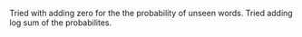 Tried with adding zero for the the probability of unseen words. Tried adding log sum of the probabilites.
